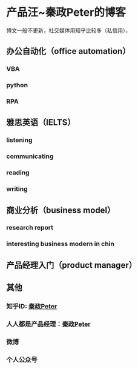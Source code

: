 # 产品汪~秦政Peter的博客

博文一般不更新，社交媒体用知乎比较多（私信用），
## 办公自动化（office automation）
### VBA
### python
### RPA

## 雅思英语（IELTS）
### listening
### communicating
### reading
### writing

## 商业分析（business model）
### research report
### interesting business modern in chin

## 产品经理入门（product manager）

## 其他
### 知乎ID: [秦政Peter](https://www.zhihu.com/people/QinZhengDongPeter)
### 人人都是产品经理：[秦政Peter](http://www.woshipm.com/u/1405913)
### 微博
### 个人公众号
